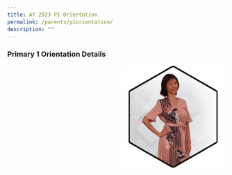 ```yaml
---
title: AY 2023 P1 Orientation
permalink: /parents/p1orientation/
description: ""
---
```

### Primary 1 Orientation Details 
<img src="/images/Our Staff/02 Teacher/1A1.png" style="width:240px;height:240px;margin-left:15px;" align = "right">